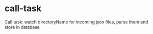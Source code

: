 # call-task
Call task: watch directoryName for incoming json files, parse them and store in database
